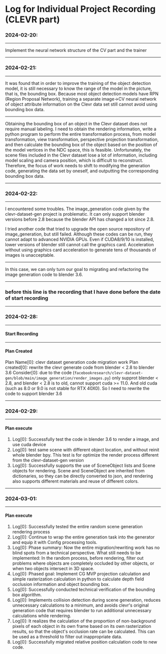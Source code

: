 # Log for Individual Project Recording (CLEVR part)

### 2024-02-20:

---

Implement the neural network structure of the CV part and the trainer

---

### 2024-02-21:

---

It was found that in order to improve the training of the object detection model, it is still necessary to know the range of the model in the picture, that is, the bounding box. Because most object detection models have RPN (Region Proposal Network), training a separate image->CV neural network of object attribute information on the Clevr data set still cannot avoid using bounding box data.

---

Obtaining the bounding box of an object in the Clevr dataset does not require manual labeling. I need to obtain the rendering information, write a python program to perform the entire transformation process, from model transformation, view transformation, perspective projection transformation, and then calculate the bounding box of the object based on the position of the model vertices in the NDC space, this is feasible. Unfortunately, the scene files included in the Clevr dataset lose a lot of information, including model scaling and camera position, which is difficult to reconstruct. Therefore, the focus of work needs to shift to modifying the generation code, generating the data set by oneself, and outputting the corresponding bounding box data.

---


### 2024-02-22:

---

I encountered some troubles. The image_generation code given by the clevr-dataset-gen project is problematic. It can only support blender versions before 2.8 because the blender API has changed a lot since 2.8.

I tried another code that tried to upgrade the open source repository of image_generation, but still failed. Although these codes can be run, they cannot adapt to advanced NVIDIA GPUs. Even if CUDA8/9/10 is installed, lower versions of blender still cannot call the graphics card. Acceleration without using graphics card acceleration to generate tens of thousands of images is unacceptable.

---

In this case, we can only turn our goal to migrating and refactoring the image generation code to blender 3.6.

---

### **before this line is the recording that I have done before the date of start recording**

---

### 2024-02-28:

---
#### Start Recording

---

#### Plan Created
Plan Name[0]: clevr dataset generation code migration work
Plan created[0]: rewrite the clevr generate code from blender < 2.8 to blender 3.6
Consider[0]: due to the code (`facebookresearch/clevr-dataset-gen/blob/main/image_generation/render_images.py`) only supprot blender < 2.8, and blender < 2.8 is to old, cannot support cuda >= 11.0. And old cuda (such as 8.0 or 9.0 is not stable for RTX 40X0). So I need to rewrite the code to support blender 3.6

---

### 2024-02-29:

---

#### Plan execute
1. Log[0]: Successfully test the code in blender 3.6 to render a image, and use cuda device
2. Log[0]: test same scene with different object location, and without reinit whole blender bpy. This test is for optimize the render process different from the clevr-dataset-gen version
3. Log[0]: Successfully supports the use of SceneObject lists and Scene objects for rendering. Scene and SceneObject are inherited from dictionaries, so they can be directly converted to json, and rendering also supports different materials and reuse of different colors.

---

### 2024-03-01:

---

#### Plan execute
1. Log[0]: Successfully tested the entire random scene generation rendering process
2. Log[0]: Continue to wrap the entire generation task into the generator and equip it with Config processing tools.
3. Log[0]: Phase summary: Now the entire migration/rewriting work has no blind spots from a technical perspective. What still needs to be implemented: In the random process, before rendering, filter out problems where objects are completely occluded by other objects, or when two objects intersect in 3D space.
4. Log[0]: Phased goal: Implement CG MVP projection calculation and simple rasterization calculation in python to calculate depth field occlusion information and object bounding box.
5. Log[0]: Successfully conducted technical verification of the bounding box algorithm.
6. Log[0]: Implements collision detection during scene generation, reduces unnecessary calculations to a minimum, and avoids clevr's original generation code that requires blender to run additional unnecessary calculations while rendering.
7. Log[0]: It realizes the calculation of the proportion of non-background pixels of each object in its own frame based on its own rasterization results, so that the object's occlusion rate can be calculated. This can be used as a threshold to filter out inappropriate data.
8. Log[0]: Successfully migrated relative position calculation code to new code.
